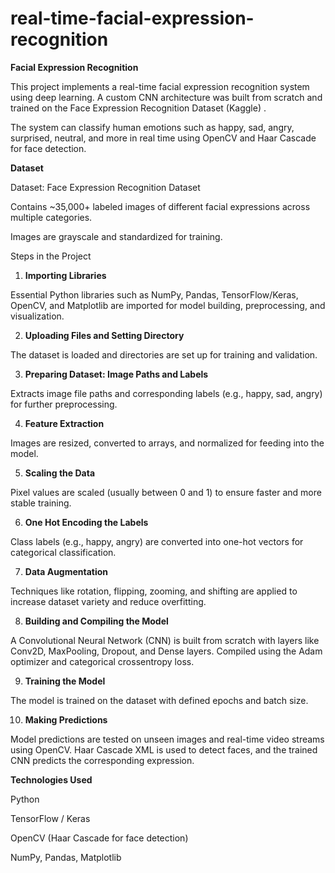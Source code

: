 # real-time-facial-expression-recognition

**Facial Expression Recognition**

This project implements a real-time facial expression recognition system using deep learning.
A custom CNN architecture was built from scratch and trained on the Face Expression Recognition Dataset (Kaggle)
.

The system can classify human emotions such as happy, sad, angry, surprised, neutral, and more in real time using OpenCV and Haar Cascade for face detection.

**Dataset**

Dataset: Face Expression Recognition Dataset

Contains ~35,000+ labeled images of different facial expressions across multiple categories.

Images are grayscale and standardized for training.

Steps in the Project
1) **Importing Libraries**

Essential Python libraries such as NumPy, Pandas, TensorFlow/Keras, OpenCV, and Matplotlib are imported for model building, preprocessing, and visualization.

2) **Uploading Files and Setting Directory**

The dataset is loaded and directories are set up for training and validation.

3) **Preparing Dataset: Image Paths and Labels**

Extracts image file paths and corresponding labels (e.g., happy, sad, angry) for further preprocessing.

4) **Feature Extraction**

Images are resized, converted to arrays, and normalized for feeding into the model.

5) **Scaling the Data**

Pixel values are scaled (usually between 0 and 1) to ensure faster and more stable training.

6) **One Hot Encoding the Labels**

Class labels (e.g., happy, angry) are converted into one-hot vectors for categorical classification.

7) **Data Augmentation**

Techniques like rotation, flipping, zooming, and shifting are applied to increase dataset variety and reduce overfitting.

8) **Building and Compiling the Model**

A Convolutional Neural Network (CNN) is built from scratch with layers like Conv2D, MaxPooling, Dropout, and Dense layers.
Compiled using the Adam optimizer and categorical crossentropy loss.

9) **Training the Model**

The model is trained on the dataset with defined epochs and batch size.

10) **Making Predictions**

Model predictions are tested on unseen images and real-time video streams using OpenCV.
Haar Cascade XML is used to detect faces, and the trained CNN predicts the corresponding expression.

**Technologies Used**

Python

TensorFlow / Keras

OpenCV (Haar Cascade for face detection)

NumPy, Pandas, Matplotlib
